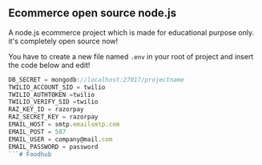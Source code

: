 ## Ecommerce open source node.js
<p>A node.js ecommerce project which is made for educational purpose only. it's completely open source now!</p>

You have to create a new file named `.env` in your root of project and insert the code below and edit!

```js
DB_SECRET = mongodb://localhost:27017/projectname
TWILIO_ACCOUNT_SID = twilio
TWILIO_AUTHTOKEN =twilio
TWILIO_VERIFY_SID =twilio
RAZ_KEY_ID = razorpay
RAZ_SECRET_KEY = razorpay
EMAIL_HOST = smtp.emailsmtp.com
EMAIL_POST = 587
EMAIL_USER = company@mail.com
EMAIL_PASSWORD = password
```# Foodhub
